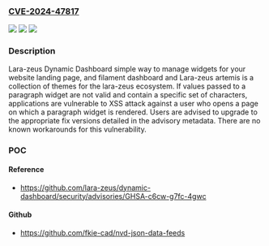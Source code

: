 ### [CVE-2024-47817](https://cve.mitre.org/cgi-bin/cvename.cgi?name=CVE-2024-47817)
![](https://img.shields.io/static/v1?label=Product&message=dynamic-dashboard&color=blue)
![](https://img.shields.io/static/v1?label=Version&message=%3D%20lara-zeus%2Fdynamic-dashboard%3A%20%3E%3D%203.0.0%2C%20%3C%203.0.2%20&color=brighgreen)
![](https://img.shields.io/static/v1?label=Vulnerability&message=CWE-79%3A%20Improper%20Neutralization%20of%20Input%20During%20Web%20Page%20Generation%20('Cross-site%20Scripting')&color=brighgreen)

### Description

Lara-zeus Dynamic Dashboard simple way to manage widgets for your website landing page, and filament dashboard and Lara-zeus artemis is a collection of themes for the lara-zeus ecosystem. If values passed to a paragraph widget are not valid and contain a specific set of characters, applications are vulnerable to XSS attack against a user who opens a page on which a paragraph widget is rendered. Users are advised to upgrade to the appropriate fix versions detailed in the advisory metadata. There are no known workarounds for this vulnerability.

### POC

#### Reference
- https://github.com/lara-zeus/dynamic-dashboard/security/advisories/GHSA-c6cw-g7fc-4gwc

#### Github
- https://github.com/fkie-cad/nvd-json-data-feeds

